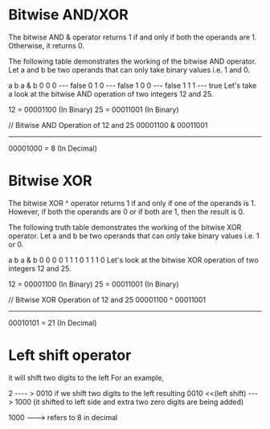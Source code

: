 
# Bitwise AND/XOR

The bitwise AND & operator returns 1 if and only if both the operands are 1. Otherwise, it returns 0.

The following table demonstrates the working of the bitwise AND operator. Let a and b be two operands that can only take binary values i.e. 1 and 0.

a	b	a & b
0	0	0  --- false
0	1	0  --- false
1	0	0  --- false
1	1	1  --- true
Let's take a look at the bitwise AND operation of two integers 12 and 25.

12 = 00001100 (In Binary)
25 = 00011001 (In Binary)

// Bitwise AND Operation of 12 and 25
   00001100
 & 00011001
____________
   00001000 = 8 (In Decimal)
   
   
   
   
   
   
 # Bitwise XOR
 
   The bitwise XOR ^ operator returns 1 if and only if one of the operands is 1. However, if both the operands are 0 or if both are 1, then the result is 0.

The following truth table demonstrates the working of the bitwise XOR operator. Let a and b be two operands that can only take binary values i.e. 1 or 0.

a	b	a & b
0	0	0
0	1	1
1	0	1
1	1	0
Let's look at the bitwise XOR operation of two integers 12 and 25.

12 = 00001100 (In Binary)
25 = 00011001 (In Binary)

// Bitwise XOR Operation of 12 and 25
   00001100
 ^ 00011001
____________
   00010101 = 21 (In Decimal)
   
   
   
   
   
   
   # Left shift operator
   
   
   it will shift two digits to the left
   For an example,
   
   2 ---- > 0010
   if we shift two digits to the left resulting  0010 <<(left shift) ---> 1000 (it shifted to left side and extra two zero digits are being added)
   
   1000 ---> refers to 8 in decimal
   
